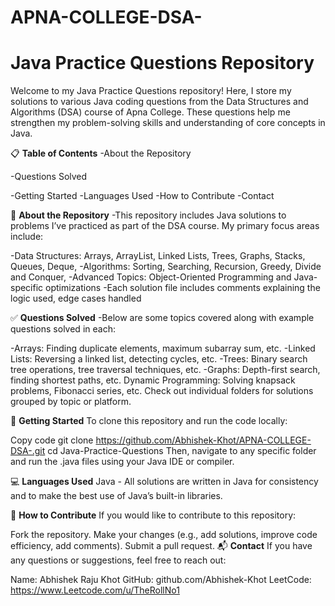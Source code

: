 # APNA-COLLEGE-DSA-
# Java Practice Questions Repository
Welcome to my Java Practice Questions repository! Here, I store my solutions to various Java coding questions from the Data Structures and Algorithms (DSA) course of Apna College. These questions help me strengthen my problem-solving skills and understanding of core concepts in Java.

📋 **Table of Contents**
-About the Repository

-Questions Solved

-Getting Started
-Languages Used
-How to Contribute
-Contact

📘 **About the Repository**
-This repository includes Java solutions to problems I’ve practiced as part of the DSA course. My primary focus areas include:

-Data Structures: Arrays, ArrayList, Linked Lists, Trees, Graphs, Stacks, Queues, Deque, 
-Algorithms: Sorting, Searching, Recursion, Greedy, Divide and Conquer, 
-Advanced Topics: Object-Oriented Programming and Java-specific optimizations
-Each solution file includes comments explaining the logic used, edge cases handled

✅ **Questions Solved**
-Below are some topics covered along with example questions solved in each:

-Arrays: Finding duplicate elements, maximum subarray sum, etc.
-Linked Lists: Reversing a linked list, detecting cycles, etc.
-Trees: Binary search tree operations, tree traversal techniques, etc.
-Graphs: Depth-first search, finding shortest paths, etc.
Dynamic Programming: Solving knapsack problems, Fibonacci series, etc.
Check out individual folders for solutions grouped by topic or platform.

🚀 **Getting Started**
To clone this repository and run the code locally:

Copy code
git clone https://github.com/Abhishek-Khot/APNA-COLLEGE-DSA-.git
cd Java-Practice-Questions
Then, navigate to any specific folder and run the .java files using your Java IDE or compiler.

💻 **Languages Used**
Java - All solutions are written in Java for consistency and to make the best use of Java’s built-in libraries.

🤝 **How to Contribute**
If you would like to contribute to this repository:

Fork the repository.
Make your changes (e.g., add solutions, improve code efficiency, add comments).
Submit a pull request.
📬 **Contact**
If you have any questions or suggestions, feel free to reach out:

Name: Abhishek Raju Khot
GitHub: github.com/Abhishek-Khot
LeetCode: https://www.Leetcode.com/u/TheRollNo1

